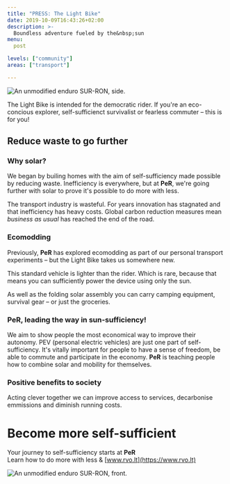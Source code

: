 ```yaml
---
title: "PRESS: The Light Bike"
date: 2019-10-09T16:43:26+02:00
description: >-
  Boundless adventure fueled by the&nbsp;sun
menu:
  post

levels: ["community"]
areas: ["transport"]

---
```


<!-- SIDE -->
![An unmodified enduro SUR-RON, side.](/img/lightbike-with-panel-2x.png)

The Light Bike is intended for the democratic rider. If you're an eco-concious explorer, self-sufficienct survivalist or fearless&nbsp;commuter – this is for&nbsp;you!


## Reduce waste to go further

### Why solar?

We began by builing homes with the aim of self-sufficiency made possible by reducing waste. Inefficiency is everywhere, but at **PeR**, we're going further with solar to prove it's possible to do more with less.

The transport industry is wasteful. For years innovation has stagnated and that inefficiency has heavy costs. Global carbon reduction measures mean _business as&nbsp;usual_ has reached the end of the&nbsp;road.

### Ecomodding

Previously, **PeR** has explored ecomodding as part of our personal transport experiments – but the Light Bike takes us somewhere&nbsp;new.

This standard vehicle is lighter than the rider. Which is rare, because that means you can sufficiently power the device using only the sun.

As well as the folding solar assembly you can carry camping equipment, survival gear – or just the groceries.

### **PeR**, leading the way in sun-sufficiency!

We aim to show people the most economical way to improve their autonomy. PEV (personal electric vehicles) are just one part of self-sufficiency. It's vitally important for people to have a sense of freedom, be able to commute and participate in the economy. **PeR** is teaching people how to combine solar and mobility for themselves.


### Positive benefits to society

Acting clever together we can improve access to services, decarbonise emmissions and diminish running&nbsp;costs<!-- to virtually&nbsp;zero-->.

# Become more self-sufficient

Your journey to self-sufficiency starts at **PeR**<br/>
Learn how to do more with less & [www.rvo.lt](https://www.rvo.lt)

<!--# Become more self-sufficient

**PeR** is a reference point for fair technologies that can have a positive net impact. We consistently aim to do more with less. -->


<!-- FRONT -->
![An unmodified enduro SUR-RON, front.](/img/lightbike-front-2x.png)
